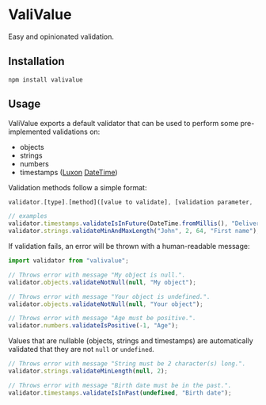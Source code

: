 # ValiValue

Easy and opinionated validation.

## Installation

```shell
npm install valivalue
```

## Usage

ValiValue exports a default validator that can be used to perform some pre-implemented validations on:

 - objects
 - strings
 - numbers
 - timestamps ([Luxon](https://moment.github.io/luxon/#/) [DateTime](https://moment.github.io/luxon/api-docs/index.html#datetime))

Validation methods follow a simple format:

```js
validator.[type].[method]([value to validate], [validation parameter, ...], [subject])

// examples
validator.timestamps.validateIsInFuture(DateTime.fromMillis(), "Delivery date");
validator.strings.validateMinAndMaxLength("John", 2, 64, "First name");
```

If validation fails, an error will be thrown with a human-readable message:

```js
import validator from "valivalue";

// Throws error with message "My object is null.".
validator.objects.validateNotNull(null, "My object");

// Throws error with message "Your object is undefined.".
validator.objects.validateNotNull(null, "Your object");

// Throws error with message "Age must be positive.".
validator.numbers.validateIsPositive(-1, "Age");
```

Values that are nullable (objects, strings and timestamps) are automatically validated that they are not `null` or `undefined`.

```js
// Throws error with message "String must be 2 character(s) long.".
validator.strings.validateMinLength(null, 2);

// Throws error with message "Birth date must be in the past.".
validator.timestamps.validateIsInPast(undefined, "Birth date");
```